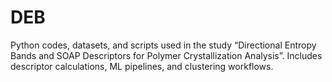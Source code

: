 # DEB
Python codes, datasets, and scripts used in the study “Directional Entropy Bands and SOAP Descriptors for Polymer Crystallization Analysis”. Includes descriptor calculations, ML pipelines, and clustering workflows. 
